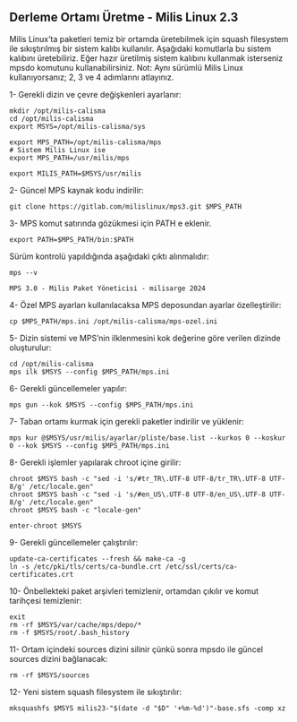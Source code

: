 
## Derleme Ortamı Üretme - Milis Linux 2.3

Milis Linux’ta paketleri temiz bir ortamda üretebilmek için squash filesystem ile sıkıştırılmış bir sistem kalıbı kullanılır. 
Aşağıdaki komutlarla bu sistem kalıbını üretebiliriz. 
Eğer hazır üretilmiş sistem kalıbını kullanmak isterseniz mpsdo komutunu kullanabilirsiniz.
Not: Aynı sürümlü Milis Linux kullanıyorsanız; 2, 3 ve 4 adımlarını atlayınız.

1- Gerekli dizin ve çevre değişkenleri ayarlanır:

```
mkdir /opt/milis-calisma
cd /opt/milis-calisma
export MSYS=/opt/milis-calisma/sys

export MPS_PATH=/opt/milis-calisma/mps
# Sistem Milis Linux ise
export MPS_PATH=/usr/milis/mps

export MILIS_PATH=$MSYS/usr/milis
```

2- Güncel MPS kaynak kodu indirilir:

```
git clone https://gitlab.com/milislinux/mps3.git $MPS_PATH
```

3- MPS komut satırında gözükmesi için PATH e eklenir.

```
export PATH=$MPS_PATH/bin:$PATH
```

Sürüm kontrolü yapıldığında aşağıdaki çıktı alınmalıdır:

```
mps --v

MPS 3.0 - Milis Paket Yöneticisi - milisarge 2024
```

4- Özel MPS ayarları kullanılacaksa MPS deposundan ayarlar özelleştirilir:

```
cp $MPS_PATH/mps.ini /opt/milis-calisma/mps-ozel.ini
```

5- Dizin sistemi ve MPS’nin ilklenmesini kok değerine göre verilen dizinde oluşturulur:

```
cd /opt/milis-calisma
mps ilk $MSYS --config $MPS_PATH/mps.ini
```

6- Gerekli güncellemeler yapılır:

```
mps gun --kok $MSYS --config $MPS_PATH/mps.ini
```

7- Taban ortamı kurmak için gerekli paketler indirilir ve yüklenir:

```
mps kur @$MSYS/usr/milis/ayarlar/pliste/base.list --kurkos 0 --koskur 0 --kok $MSYS --config $MPS_PATH/mps.ini
```

8- Gerekli işlemler yapılarak chroot içine girilir:

```
chroot $MSYS bash -c "sed -i 's/#tr_TR\.UTF-8 UTF-8/tr_TR\.UTF-8 UTF-8/g' /etc/locale.gen"
chroot $MSYS bash -c "sed -i 's/#en_US\.UTF-8 UTF-8/en_US\.UTF-8 UTF-8/g' /etc/locale.gen"
chroot $MSYS bash -c "locale-gen"

enter-chroot $MSYS
```

9- Gerekli güncellemeler çalıştırılır:

```
update-ca-certificates --fresh && make-ca -g
ln -s /etc/pki/tls/certs/ca-bundle.crt /etc/ssl/certs/ca-certificates.crt
```

10- Önbellekteki paket arşivleri temizlenir, ortamdan çıkılır ve komut tarihçesi temizlenir:

```
exit
rm -rf $MSYS/var/cache/mps/depo/*
rm -f $MSYS/root/.bash_history
```

11- Ortam içindeki sources dizini silinir çünkü sonra mpsdo ile güncel sources dizini bağlanacak:

```
rm -rf $MSYS/sources
```

12- Yeni sistem squash filesystem ile sıkıştırılır:

```
mksquashfs $MSYS milis23-"$(date -d "$D" '+%m-%d')"-base.sfs -comp xz
```
